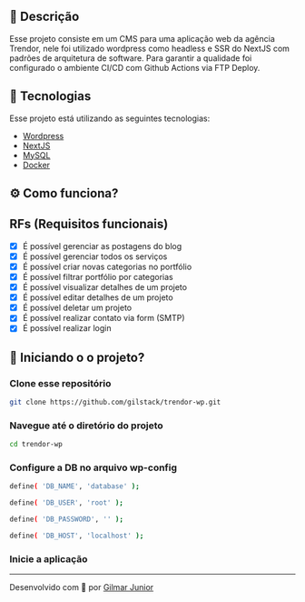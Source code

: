 ## 📜 Descrição

Esse projeto consiste em um CMS para uma aplicação web da agência Trendor,
nele foi utilizado wordpress como headless e SSR do NextJS com padrões de
arquitetura de software. Para garantir a qualidade foi configurado o ambiente
CI/CD com Github Actions via FTP Deploy.

## 🚀 Tecnologias

Esse projeto está utilizando as seguintes tecnologias:

- [Wordpress](https://br.wordpress.org/)
- [NextJS](https://nextjs.org/)
- [MySQL](https://www.mysql.com/)
- [Docker](https://www.docker.com/)

## ⚙️ Como funciona?

## RFs (Requisitos funcionais)

- [x] É possível gerenciar as postagens do blog
- [x] É possível gerenciar todos os serviços
- [x] É possível criar novas categorias no portfólio
- [x] É possível filtrar portfólio por categorias
- [x] É possível visualizar detalhes de um projeto
- [x] É possível editar detalhes de um projeto
- [x] É possível deletar um projeto
- [x] É possível realizar contato via form (SMTP)
- [x] É possível realizar login

## 🎲 Iniciando o o projeto?

### Clone esse repositório

```bash
git clone https://github.com/gilstack/trendor-wp.git
```

### Navegue até o diretório do projeto

```bash
cd trendor-wp
```

### Configure a DB no arquivo wp-config

```bash
define( 'DB_NAME', 'database' );
```

```bash
define( 'DB_USER', 'root' );
```

```bash
define( 'DB_PASSWORD', '' );
```

```bash
define( 'DB_HOST', 'localhost' );
```

### Inicie a aplicação

---

<p>Desenvolvido com 💙 por <a href='https://github.com/gilstack' target='_blank'>Gilmar Junior</a></p>
